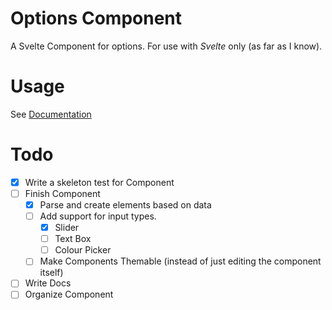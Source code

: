 # Options Component

A Svelte Component for options. For use with _Svelte_ only (as far as I know).

# Usage

See [Documentation](docs.md)

# Todo

- [x] Write a skeleton test for Component
- [ ] Finish Component
  - [x] Parse and create elements based on data
  - [ ] Add support for input types.
    - [x] Slider
    - [ ] Text Box
    - [ ] Colour Picker
  - [ ] Make Components Themable (instead of just editing the component itself)
- [ ] Write Docs
- [ ] Organize Component

